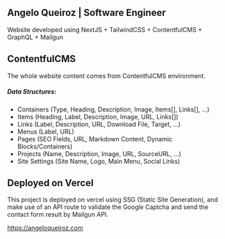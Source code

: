 ## Angelo Queiroz | Software Engineer

Website developed using NextJS + TailwindCSS + ContentfulCMS + GraphQL + Mailgun

## ContentfulCMS

The whole website content comes from ContentfulCMS environment.

##### Data Structures:
- Containers (Type, Heading, Description, Image, Items[], Links[], ...)
- Items (Heading, Label, Description, Image, URL, Links[])
- Links (Label, Description, URL, Download File, Target, ...)
- Menus (Label, URL)
- Pages (SEO Fields, URL, Markdown Content, Dynamic Blocks/Containers)
- Projects (Name, Description, Image, URL, SourceURL, ...)
- Site Settings (Site Name, Logo, Main Menu, Social Links)


## Deployed on Vercel

This project is deployed on vercel using SSG (Static Site Generation), and make use of an API route to validate the Google Captcha and send the contact form result by Mailgun API.

https://angeloqueiroz.com